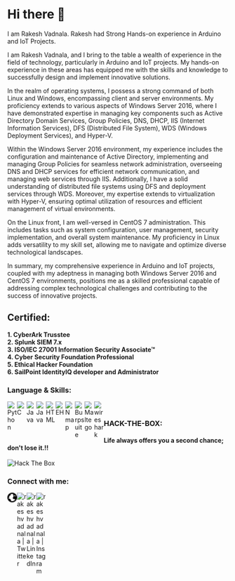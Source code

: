 <h1 align="Left">Hi there 👋 </h1>
<p align="centre">I am Rakesh Vadnala. Rakesh had Strong Hands-on experience in Arduino and IoT Projects.</p>
      <p align="left">I am Rakesh Vadnala, and I bring to the table a wealth of experience in the field of technology, particularly in Arduino and IoT projects. My hands-on experience in these areas has equipped me with the skills and knowledge to successfully design and implement innovative solutions.</p>

<p align="left">In the realm of operating systems, I possess a strong command of both Linux and Windows, encompassing client and server environments. My proficiency extends to various aspects of Windows Server 2016, where I have demonstrated expertise in managing key components such as Active Directory Domain Services, Group Policies, DNS, DHCP, IIS (Internet Information Services), DFS (Distributed File System), WDS (Windows Deployment Services), and Hyper-V.</p>

<p align="left">Within the Windows Server 2016 environment, my experience includes the configuration and maintenance of Active Directory, implementing and managing Group Policies for seamless network administration, overseeing DNS and DHCP services for efficient network communication, and managing web services through IIS. Additionally, I have a solid understanding of distributed file systems using DFS and deployment services through WDS. Moreover, my expertise extends to virtualization with Hyper-V, ensuring optimal utilization of resources and efficient management of virtual environments.</p>

<p align="left">On the Linux front, I am well-versed in CentOS 7 administration. This includes tasks such as system configuration, user management, security implementation, and overall system maintenance. My proficiency in Linux adds versatility to my skill set, allowing me to navigate and optimize diverse technological landscapes.</p>

<p align="left">In summary, my comprehensive experience in Arduino and IoT projects, coupled with my adeptness in managing both Windows Server 2016 and CentOS 7 environments, positions me as a skilled professional capable of addressing complex technological challenges and contributing to the success of innovative projects.</p>

   <h2 align="Left">Certified:</h2>
   <p align="left"> <b>1. CyberArk Trusstee</br>2. Splunk SIEM 7.x </br>3. ISO/IEC 27001 Information Security Associate™ </br>4. Cyber Security Foundation Professional </br> 5. Ethical Hacker Foundation </br>6. SailPoint IdentityIQ developer and Administrator</b>
   </p>
   
<!-- <img align="right" src="https://rakeshvadnala.online/0.jpg" height="200" width="200" > -->

### Language & Skills:
[<img align="left" alt="Python" width="22px" src="https://www.sololearn.com/Icons/Courses/1073.png" />][Python]
[<img align="left" alt="C" width="22px" src="https://www.sololearn.com/Icons/Courses/1089.png" />][C]
[<img align="left" alt="Java" width="22px" src="https://www.sololearn.com/Icons/Courses/1068.png" />][Java]
[<img align="left" alt="Java" width="22px" src="https://www.sololearn.com/Icons/Courses/1060.png" />][SQL]
[<img align="left" alt="HTML" width="22px" src="https://www.sololearn.com/Icons/Courses/1014.png" />][HTML]
[<img align="left" alt="EH" width="22px" src="http://www.gatewaysoftwaresolutions.com/img/icon/ethical%20hacking.png" />][EH]
[<img align="left" alt="Nmap" width="22px" src="https://nmap.org/images/nmap-project-logo.png" />][Nmap]
[<img align="left" alt="Burpsuite" width="22px" src="https://icons.iconarchive.com/icons/goescat/macaron/256/burp-suite-icon.png" />][BS]
[<img align="left" alt="Maltego" width="22px" src="https://www.maltego.com/img/Social%20Profile%20Pic@4x.png" />][MT]
[<img align="left" alt="wireshark" width="22px" src="https://upload.wikimedia.org/wikipedia/commons/d/db/Wireshark_Icon.png" />][WS]
<br />

[Python]: https://storage.googleapis.com/programminghub/certificate%2F1598690435715.jpg
[C]: https://www.sololearn.com/Certificate/1089-1170667/jpg
[Java]: https://www.sololearn.com/Certificate/1068-1170667/jpg
[SQL]: https://www.sololearn.com/Certificate/1060-1170667/jpg
[HTML]: https://www.sololearn.com/Certificate/1014-1170667/jpg
[EH]: https://storage.googleapis.com/programminghub/certificate%2F1595704979003.jpg
[Nmap]: https://rakeshvadnala.online
[BS]: https://rakeshvadnala.online
[MT]: https://rakeshvadnala.online
[WS]: https://rakeshvadnala.online


### HACK-THE-BOX:
<h4 align="Left">Life always offers you a second chance; don't lose it.!!</h4>
<img src="http://www.hackthebox.eu/badge/image/146863" alt="Hack The Box">

### Connect with me:

[<img align="left" alt="rakeshvadnala.online" width="22px" src="https://raw.githubusercontent.com/iconic/open-iconic/master/svg/globe.svg" />][website]
[<img align="left" alt="rakeshvadnala | Twitter" width="22px" src="https://cdn.jsdelivr.net/npm/simple-icons@v3/icons/twitter.svg" />][twitter]
[<img align="left" alt="rakeshvadnala | LinkedIn" width="22px" src="https://cdn.jsdelivr.net/npm/simple-icons@v3/icons/linkedin.svg" />][linkedin]
[<img align="left" alt="rakeshvadnala | Instagram" width="22px" src="https://cdn.jsdelivr.net/npm/simple-icons@v3/icons/instagram.svg" />][instagram]
<br />

[website]: https://rakeshvadnala.online
[twitter]: https://twitter.com/rakeshvadnala
[instagram]: https://instagram.com/rakeshvadnala
[linkedin]: https://linkedin.com/in/rakeshvadnala
